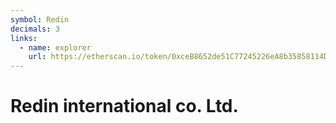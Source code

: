 ```yaml
---
symbol: Redin
decimals: 3
links:
  - name: explorer
    url: https://etherscan.io/token/0xceB8652de51C77245226eA8b35858114D41F1B99
---
```


# Redin international co. Ltd.
